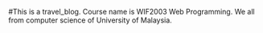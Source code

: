 #This is a travel_blog. 
Course name is WIF2003 Web Programming.
We all from computer science of University of Malaysia.
